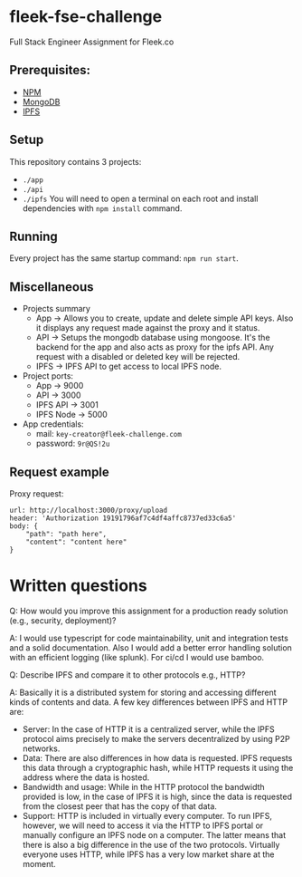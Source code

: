 # fleek-fse-challenge
Full Stack Engineer Assignment for Fleek.co

## Prerequisites:
- [NPM](https://docs.npmjs.com/downloading-and-installing-node-js-and-npm)
- [MongoDB](https://www.mongodb.com/try/download/community)
- [IPFS](https://docs.ipfs.io/install/ipfs-desktop/)

## Setup
This repository contains 3 projects:
- `./app`
- `./api`
- `./ipfs`
You will need to open a terminal on each root and install dependencies with `npm install` command.

## Running
Every project has the same startup command: `npm run start`.

## Miscellaneous
- Projects summary
	- App -> Allows you to create, update and delete simple API keys. Also it displays any request made against the proxy and it status.
	- API -> Setups the mongodb database using mongoose. It's the backend for the app and also acts as proxy for the ipfs API. Any request with a disabled or deleted key will be rejected.
	- IPFS -> IPFS API to get access to local IPFS node.
- Project ports:
	- App -> 9000
	- API -> 3000
	- IPFS API -> 3001
	- IPFS Node -> 5000
- App credentials:
	- mail: `key-creator@fleek-challenge.com`
	- password: `9r@QS!2u`

## Request example
Proxy request:
```
url: http://localhost:3000/proxy/upload
header: 'Authorization 19191796af7c4df4affc8737ed33c6a5'
body: {
    "path": "path here",
    "content": "content here"
}
```

# Written questions
Q: How would you improve this assignment for a production ready solution (e.g., security,
deployment)?

A: I would use typescript for code maintainability, unit and integration tests and a solid documentation. Also I would add a better error handling solution with an efficient logging (like splunk). For ci/cd I would use bamboo.

Q: Describe IPFS and compare it to other protocols e.g., HTTP?

A: Basically it is a distributed system for storing and accessing different kinds of contents and data.
A few key differences between IPFS and HTTP are:
- Server: In the case of HTTP it is a centralized server, while the IPFS protocol aims precisely to make the servers decentralized by using P2P networks.
- Data: There are also differences in how data is requested. IPFS requests this data through a cryptographic hash, while HTTP requests it using the address where the data is hosted.
- Bandwidth and usage: While in the HTTP protocol the bandwidth provided is low, in the case of IPFS it is high, since the data is requested from the closest peer that has the copy of that data.
- Support:  HTTP is included in virtually every computer. To run IPFS, however, we will need to access it via the HTTP to IPFS portal or manually configure an IPFS node on a computer. The latter means that there is also a big difference in the use of the two protocols. Virtually everyone uses HTTP, while IPFS has a very low market share at the moment.
